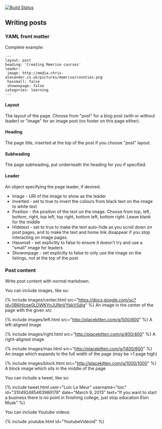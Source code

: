 [![Build Status](https://travis-ci.org/chrisalexander/blog.svg?branch=gh-pages)](https://travis-ci.org/chrisalexander/blog)

## Writing posts

### YAML front matter

Complete example:

    ---
    layout: post
    heading: 'Creating Memrise courses'
    leader:
     image: http://media.chris-alexander.co.uk/pictures/memrise/counties.png
     hassmall: false
     showonpage: false
    categories: learning
    ---

#### Layout

The layout of the page. Choose from "post" for a blog post (with or without leader) or "image" for an image post (no footer on this page either).

#### Heading

The page title, inserted at the top of the post if you choose "post" layout.

#### Subheading

The page subheading, put underneath the heading for you if specified.

#### Leader

An object specifying the page leader, if desired.

* Image - URl of the image to show as the leader
* Inverted - set to true to invert the colours from black text on the image to white text
* Position - the position of the text on the image. Choose from top, left, bottom, right, top left, top right, bottom left, bottom right. Leave blank for the middle
* Hidetext - set to true to make the text auto-hide as you scroll down on post pages, and to make the text and home link disappear if you stop interacting on image pages.
* Hassmall - set explicitly to false to ensure it doesn't try and use a "small" image for leaders
* Showonpage - set explicitly to false to only use the image on the listings, not at the top of the post

### Post content

Write post content with normal markdown.

You can include images, like so:

{% include images/center.html src="https://docs.google.com/uc?id=0B6Hlcpe0LOWKYnJUNnVYbkVSdjg" %}
An image in the center of the page with the given src

{% include images/left.html src="http://placekitten.com/g/500/800" %}
A left-aligned image

{% include images/right.html src="http://placekitten.com/g/400/400" %}
A right-aligned image

{% include images/max.html src="http://placekitten.com/g/1400/600" %}
An image which expands to the full width of the page (may be >1 page high)

{% include images/block.html src="http://placekitten.com/g/1000/1000" %}
A block image which sits in the middle of the page

You can include a tweet, like so:

{% include tweet.html user="Loic Le Meur" username="loic" id="310492485463986178" date="March 9, 2013" text="If you want to start a business there is no point in finishing college, just stop education Elon Musk" %}

You can include Youtube videos:

{% include youtube.html id="YoutubeVideoId" %}
